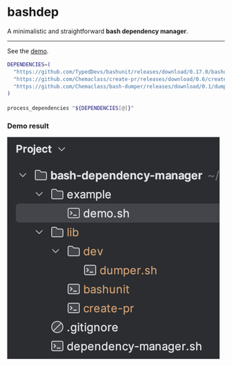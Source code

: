 # bashdep

A minimalistic and straightforward **bash dependency manager**.

---
See the [demo](example/demo.sh).

```bash
DEPENDENCIES=(
  "https://github.com/TypedDevs/bashunit/releases/download/0.17.0/bashunit"
  "https://github.com/Chemaclass/create-pr/releases/download/0.6/create-pr"
  "https://github.com/Chemaclass/bash-dumper/releases/download/0.1/dumper.sh:lib/dev"
)

process_dependencies "${DEPENDENCIES[@]}"
```
### Demo result
![Demo result](./example/demo-result.png)
